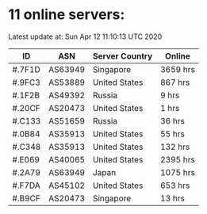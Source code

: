 # 11 online servers:

Latest update at: Sun Apr 12 11:10:13 UTC 2020

| ID | ASN | Server Country | Online |
| -- | --- | -------------- | ------ |
| #.7F1D | AS63949 | Singapore | 3659 hrs |
| #.9FC3 | AS53889 | United States | 867 hrs |
| #.1F2B | AS49392 | Russia | 9 hrs |
| #.20CF | AS20473 | United States | 1 hrs |
| #.C133 | AS51659 | Russia | 36 hrs |
| #.0B84 | AS35913 | United States | 55 hrs |
| #.C348 | AS35913 | United States | 132 hrs |
| #.E069 | AS40065 | United States | 2395 hrs |
| #.2A79 | AS63949 | Japan | 1075 hrs |
| #.F7DA | AS45102 | United States | 653 hrs |
| #.B9CF | AS20473 | Singapore | 13 hrs |

